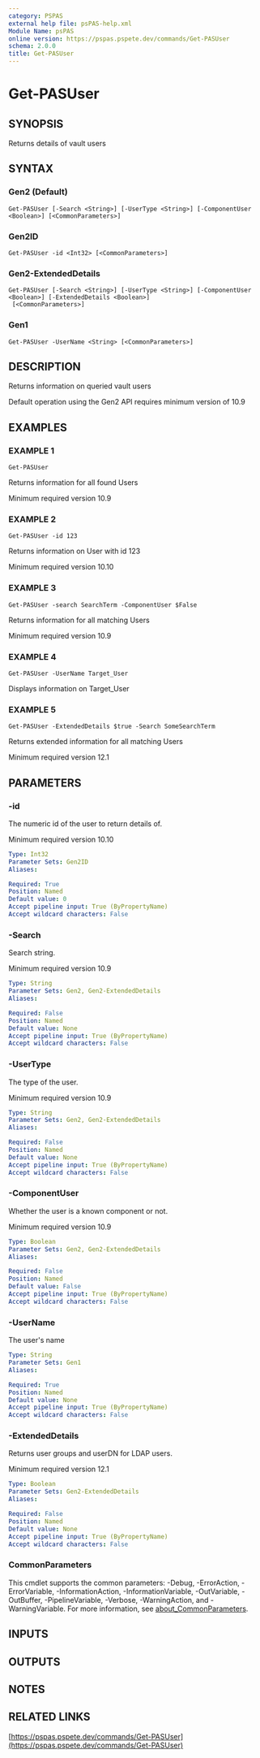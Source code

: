 ```yaml
---
category: PSPAS
external help file: psPAS-help.xml
Module Name: psPAS
online version: https://pspas.pspete.dev/commands/Get-PASUser
schema: 2.0.0
title: Get-PASUser
---
```


# Get-PASUser

## SYNOPSIS
Returns details of vault users

## SYNTAX

### Gen2 (Default)
```
Get-PASUser [-Search <String>] [-UserType <String>] [-ComponentUser <Boolean>] [<CommonParameters>]
```

### Gen2ID
```
Get-PASUser -id <Int32> [<CommonParameters>]
```

### Gen2-ExtendedDetails
```
Get-PASUser [-Search <String>] [-UserType <String>] [-ComponentUser <Boolean>] [-ExtendedDetails <Boolean>]
 [<CommonParameters>]
```

### Gen1
```
Get-PASUser -UserName <String> [<CommonParameters>]
```

## DESCRIPTION
Returns information on queried vault users

Default operation using the Gen2 API requires minimum version of 10.9

## EXAMPLES

### EXAMPLE 1
```
Get-PASUser
```

Returns information for all found Users

Minimum required version 10.9

### EXAMPLE 2
```
Get-PASUser -id 123
```

Returns information on User with id 123

Minimum required version 10.10

### EXAMPLE 3
```
Get-PASUser -search SearchTerm -ComponentUser $False
```

Returns information for all matching Users

Minimum required version 10.9

### EXAMPLE 4
```
Get-PASUser -UserName Target_User
```

Displays information on Target_User

### EXAMPLE 5
```
Get-PASUser -ExtendedDetails $true -Search SomeSearchTerm
```

Returns extended information for all matching Users

Minimum required version 12.1

## PARAMETERS

### -id
The numeric id of the user to return details of.

Minimum required version 10.10

```yaml
Type: Int32
Parameter Sets: Gen2ID
Aliases:

Required: True
Position: Named
Default value: 0
Accept pipeline input: True (ByPropertyName)
Accept wildcard characters: False
```

### -Search
Search string.

Minimum required version 10.9

```yaml
Type: String
Parameter Sets: Gen2, Gen2-ExtendedDetails
Aliases:

Required: False
Position: Named
Default value: None
Accept pipeline input: True (ByPropertyName)
Accept wildcard characters: False
```

### -UserType
The type of the user.

Minimum required version 10.9

```yaml
Type: String
Parameter Sets: Gen2, Gen2-ExtendedDetails
Aliases:

Required: False
Position: Named
Default value: None
Accept pipeline input: True (ByPropertyName)
Accept wildcard characters: False
```

### -ComponentUser
Whether the user is a known component or not.

Minimum required version 10.9

```yaml
Type: Boolean
Parameter Sets: Gen2, Gen2-ExtendedDetails
Aliases:

Required: False
Position: Named
Default value: False
Accept pipeline input: True (ByPropertyName)
Accept wildcard characters: False
```

### -UserName
The user's name

```yaml
Type: String
Parameter Sets: Gen1
Aliases:

Required: True
Position: Named
Default value: None
Accept pipeline input: True (ByPropertyName)
Accept wildcard characters: False
```

### -ExtendedDetails
Returns user groups and userDN for LDAP users.

Minimum required version 12.1

```yaml
Type: Boolean
Parameter Sets: Gen2-ExtendedDetails
Aliases:

Required: False
Position: Named
Default value: None
Accept pipeline input: True (ByPropertyName)
Accept wildcard characters: False
```

### CommonParameters
This cmdlet supports the common parameters: -Debug, -ErrorAction, -ErrorVariable, -InformationAction, -InformationVariable, -OutVariable, -OutBuffer, -PipelineVariable, -Verbose, -WarningAction, and -WarningVariable. For more information, see [about_CommonParameters](http://go.microsoft.com/fwlink/?LinkID=113216).

## INPUTS

## OUTPUTS

## NOTES

## RELATED LINKS

[https://pspas.pspete.dev/commands/Get-PASUser](https://pspas.pspete.dev/commands/Get-PASUser)

